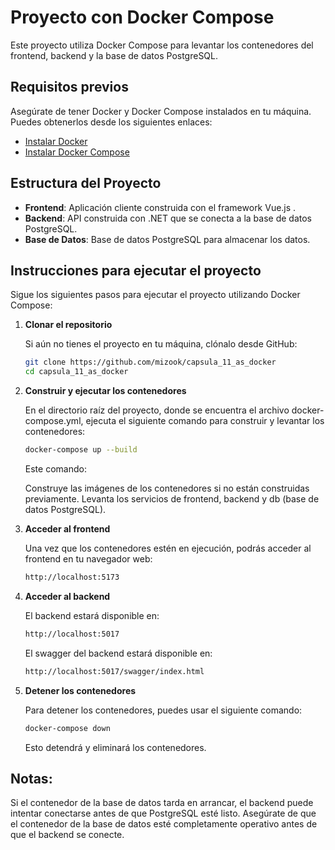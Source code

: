 ﻿# Proyecto con Docker Compose

Este proyecto utiliza Docker Compose para levantar los contenedores del frontend, backend y la base de datos PostgreSQL.

## Requisitos previos

Asegúrate de tener Docker y Docker Compose instalados en tu máquina. Puedes obtenerlos desde los siguientes enlaces:

- [Instalar Docker](https://www.docker.com/get-started)
- [Instalar Docker Compose](https://docs.docker.com/compose/install/)

## Estructura del Proyecto

- **Frontend**: Aplicación cliente construida con el framework Vue.js .
- **Backend**: API construida con .NET que se conecta a la base de datos PostgreSQL.
- **Base de Datos**: Base de datos PostgreSQL para almacenar los datos.

## Instrucciones para ejecutar el proyecto

Sigue los siguientes pasos para ejecutar el proyecto utilizando Docker Compose:

1. **Clonar el repositorio**

   Si aún no tienes el proyecto en tu máquina, clónalo desde GitHub:

   ```bash
   git clone https://github.com/mizook/capsula_11_as_docker
   cd capsula_11_as_docker
   ```

2. **Construir y ejecutar los contenedores**

   En el directorio raíz del proyecto, donde se encuentra el archivo docker-compose.yml, ejecuta el siguiente comando para construir y levantar los contenedores:

   ```bash
   docker-compose up --build
   ```

   Este comando:

   Construye las imágenes de los contenedores si no están construidas previamente.
   Levanta los servicios de frontend, backend y db (base de datos PostgreSQL).

3. **Acceder al frontend**

   Una vez que los contenedores estén en ejecución, podrás acceder al frontend en tu navegador web:

   ```bash
   http://localhost:5173
   ```

4. **Acceder al backend**

   El backend estará disponible en:

   ```bash
   http://localhost:5017
   ```

   El swagger del backend estará disponible en:

   ```bash
   http://localhost:5017/swagger/index.html
   ```

5. **Detener los contenedores**

   Para detener los contenedores, puedes usar el siguiente comando:

   ```bash
   docker-compose down
   ```

   Esto detendrá y eliminará los contenedores.

## Notas:

Si el contenedor de la base de datos tarda en arrancar, el backend puede intentar conectarse antes de que PostgreSQL esté listo. Asegúrate de que el contenedor de la base de datos esté completamente operativo antes de que el backend se conecte.
